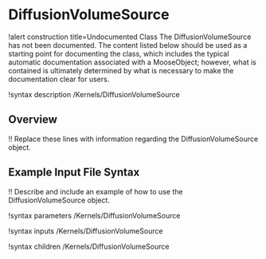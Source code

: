 # DiffusionVolumeSource

!alert construction title=Undocumented Class
The DiffusionVolumeSource has not been documented. The content listed below should be used as a starting point for
documenting the class, which includes the typical automatic documentation associated with a
MooseObject; however, what is contained is ultimately determined by what is necessary to make the
documentation clear for users.

!syntax description /Kernels/DiffusionVolumeSource

## Overview

!! Replace these lines with information regarding the DiffusionVolumeSource object.

## Example Input File Syntax

!! Describe and include an example of how to use the DiffusionVolumeSource object.

!syntax parameters /Kernels/DiffusionVolumeSource

!syntax inputs /Kernels/DiffusionVolumeSource

!syntax children /Kernels/DiffusionVolumeSource
